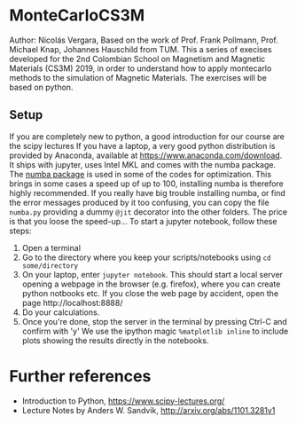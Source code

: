 # MonteCarloCS3M
Author: Nicolás Vergara, Based on the work of Prof. Frank Pollmann, Prof. Michael Knap, Johannes Hauschild from TUM. 
This a series of execises developed for the 2nd Colombian School on Magnetism and Magnetic Materials (CS3M) 2019, in order to understand how to apply montecarlo methods to the simulation of Magnetic Materials. The exercises will be based on python.
## Setup 
If you are completely new to python, a good introduction for our course are the scipy lectures  If you have a laptop, a very good python distribution is provided by Anaconda, available at https://www.anaconda.com/download. It ships with jupyter, uses Intel MKL and comes with the numba package.   The [numba package](http://numba.pydata.org/) is used in some of the codes for optimization. This brings in some cases a speed up of up to 100, installing numba is therefore highly recommended.  If you really have big trouble installing numba, or find the error messages produced by it too confusing,  you can copy the file `numba.py` providing a dummy `@jit` decorator into the other folders.  The price is that you loose the speed-up... To start a jupyter notebook, follow these steps: 
1. Open a terminal
2. Go to the directory where you keep your scripts/notebooks using `cd some/directory` 
3. On your laptop, enter `jupyter notebook`. This should start a local server opening a webpage in the browser (e.g. firefox), where you can create python notbooks etc.    If you close the web page by accident, open the page http://localhost:8888/  
4. Do your calculations. 
5. Once you're done, stop the server in the terminal by pressing Ctrl-C and confirm with 'y'  We use the ipython magic `%matplotlib inline` to include plots showing the results directly in the notebooks. 
# Further references 
- Introduction to Python, https://www.scipy-lectures.org/ 
- Lecture Notes by Anders W. Sandvik, http://arxiv.org/abs/1101.3281v1
